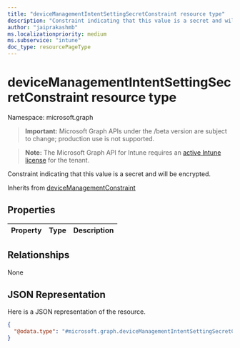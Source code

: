 ```yaml
---
title: "deviceManagementIntentSettingSecretConstraint resource type"
description: "Constraint indicating that this value is a secret and will be encrypted."
author: "jaiprakashmb"
ms.localizationpriority: medium
ms.subservice: "intune"
doc_type: resourcePageType
---
```


# deviceManagementIntentSettingSecretConstraint resource type

Namespace: microsoft.graph

> **Important:** Microsoft Graph APIs under the /beta version are subject to change; production use is not supported.

> **Note:** The Microsoft Graph API for Intune requires an [active Intune license](https://go.microsoft.com/fwlink/?linkid=839381) for the tenant.

Constraint indicating that this value is a secret and will be encrypted.


Inherits from [deviceManagementConstraint](../resources/intune-deviceintent-devicemanagementconstraint.md)

## Properties
|Property|Type|Description|
|:---|:---|:---|

## Relationships
None

## JSON Representation
Here is a JSON representation of the resource.
<!-- {
  "blockType": "resource",
  "@odata.type": "microsoft.graph.deviceManagementIntentSettingSecretConstraint"
}
-->
``` json
{
  "@odata.type": "#microsoft.graph.deviceManagementIntentSettingSecretConstraint"
}
```
